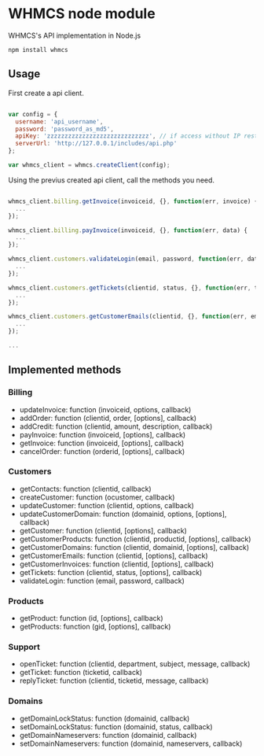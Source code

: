 WHMCS node module
=========

WHMCS's API implementation in Node.js

```
npm install whmcs
```

## Usage

First create a api client.

```javascript

var config = {
  username: 'api_username',
  password: 'password_as_md5',
  apiKey: 'zzzzzzzzzzzzzzzzzzzzzzzzzzzzz', // if access without IP restriction
  serverUrl: 'http://127.0.0.1/includes/api.php'
};

var whmcs_client = whmcs.createClient(config);
```

Using the previus created api client, call the methods you need.


```javascript

whmcs_client.billing.getInvoice(invoiceid, {}, function(err, invoice) {
  ...
});

whmcs_client.billing.payInvoice(invoiceid, {}, function(err, data) {
  ...
});

whmcs_client.customers.validateLogin(email, password, function(err, data) {
  ...
});

whmcs_client.customers.getTickets(clientid, status, {}, function(err, tickets) {
  ...
});

whmcs_client.customers.getCustomerEmails(clientid, {}, function(err, emails) {
  ...
});

...

```

## Implemented methods

### Billing

- updateInvoice: function (invoiceid, options, callback)
- addOrder: function (clientid, order, [options], callback)
- addCredit: function (clientid, amount, description, callback)
- payInvoice: function (invoiceid, [options], callback)
- getInvoice: function (invoiceid, [options], callback)
- cancelOrder: function (orderid, [options], callback)

### Customers

- getContacts: function (clientid, callback)
- createCustomer: function (ocustomer, callback)
- updateCustomer: function (clientid, options, callback)
- updateCustomerDomain: function (domainid, options, [options], callback)
- getCustomer: function (clientid, [options], callback)
- getCustomerProducts: function (clientid, productid, [options], callback)
- getCustomerDomains: function (clientid, domainid, [options], callback)
- getCustomerEmails: function (clientid, [options], callback)
- getCustomerInvoices: function (clientid, [options], callback)
- getTickets: function (clientid, status, [options], callback)
- validateLogin: function (email, password, callback)

### Products

- getProduct: function (id, [options], callback)
- getProducts: function (gid, [options], callback)


### Support

- openTicket: function (clientid, department, subject, message, callback)
- getTicket: function (ticketid, callback)
- replyTicket: function (clientid, ticketid, message, callback)


### Domains

- getDomainLockStatus: function (domainid, callback)
- setDomainLockStatus: function (domainid, status, callback)
- getDomainNameservers: function (domainid, callback)
- setDomainNameservers: function (domainid, nameservers, callback)
